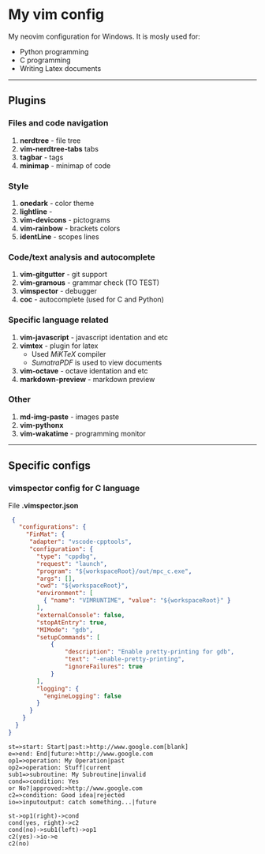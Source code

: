 # My vim config
My neovim configuration for Windows.
It is mosly used for:
- Python programming
- C programming
- Writing Latex documents

***

## Plugins

### Files and code navigation
1. **nerdtree** - file tree
1. **vim-nerdtree-tabs** tabs
1. **tagbar** - tags
1. **minimap** - minimap of code

### Style
1. **onedark** - color theme
1. **lightline** - 
1. **vim-devicons** - pictograms
1. **vim-rainbow** - brackets colors
1. **identLine** - scopes lines

### Code/text analysis and autocomplete
1. **vim-gitgutter** - git support
1. **vim-gramous** - grammar check (TO TEST)
1. **vimspector** - debugger
1. **coc** - autocomplete (used for C and Python)

### Specific language related 
1. **vim-javascript** - javascript identation and etc
1. **vimtex** - plugin for latex
   - Used *MiKTeX* compiler
   - *SumatraPDF* is used to view documents
1. **vim-octave** - octave identation and etc
1. **markdown-preview** - markdown preview

### Other
1. **md-img-paste** - images paste
1. **vim-pythonx**
1. **vim-wakatime** - programming monitor

***

## Specific configs

### vimspector config for C language

File **.vimspector.json**

```json
 {
   "configurations": {
     "FinMat": {
      "adapter": "vscode-cpptools",
      "configuration": {
        "type": "cppdbg",
        "request": "launch",
        "program": "${workspaceRoot}/out/mpc_c.exe",
        "args": [],
        "cwd": "${workspaceRoot}",
        "environment": [
          { "name": "VIMRUNTIME", "value": "${workspaceRoot}" }
        ],
        "externalConsole": false,
        "stopAtEntry": true,
        "MIMode": "gdb",
        "setupCommands": [
            {
                "description": "Enable pretty-printing for gdb",
                "text": "-enable-pretty-printing",
                "ignoreFailures": true
            }
        ],
        "logging": {
          "engineLogging": false
        }
      }
    }
  }
}
```

``` flowchart
st=>start: Start|past:>http://www.google.com[blank]
e=>end: End|future:>http://www.google.com
op1=>operation: My Operation|past
op2=>operation: Stuff|current
sub1=>subroutine: My Subroutine|invalid
cond=>condition: Yes
or No?|approved:>http://www.google.com
c2=>condition: Good idea|rejected
io=>inputoutput: catch something...|future

st->op1(right)->cond
cond(yes, right)->c2
cond(no)->sub1(left)->op1
c2(yes)->io->e
c2(no)
```
